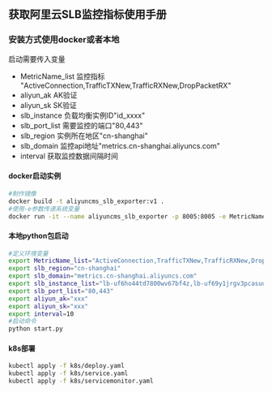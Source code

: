 ## 获取阿里云SLB监控指标使用手册
### 安装方式使用docker或者本地
启动需要传入变量
- MetricName_list 监控指标 "ActiveConnection,TrafficTXNew,TrafficRXNew,DropPacketRX"
- aliyun_ak AK验证
- aliyun_sk SK验证 
- slb_instance 负载均衡实例ID"id_xxxx"
- slb_port_list 需要监控的端口"80,443"
- slb_region 实例所在地区"cn-shanghai"
- slb_domain 监控api地址"metrics.cn-shanghai.aliyuncs.com"
- interval 获取监控数据间隔时间
#### docker启动实例
```bash
#制作镜像
docker build -t aliyuncms_slb_exporter:v1 .
#使用-e参数传递系统变量
docker run -it --name aliyuncms_slb_exporter -p 8005:8005 -e MetricName_list="ActiveConnection,TrafficTXNew,TrafficRXNew,DropPacketRX" -e slb_region="cn-shanghai" -e slb_domain="metrics.cn-shanghai.aliyuncs.com" -e slb_instance_list="lb-uf6ho44td7800wv67bf4z,lb-uf69y1jrgv3pcasuum6ql" -e slb_port_list="80,443" -e aliyun_ak="xxxx" -e aliyun_sk="xxxx" -e interval=10  aliyuncms_slb_exporter:v1 
```
#### 本地python包启动
```bash
#定义环境变量
export MetricName_list="ActiveConnection,TrafficTXNew,TrafficRXNew,DropPacketRX"
export slb_region="cn-shanghai"
export slb_domain="metrics.cn-shanghai.aliyuncs.com"
export slb_instance_list="lb-uf6ho44td7800wv67bf4z,lb-uf69y1jrgv3pcasuum6ql"
export slb_port_list="80,443"
export aliyun_ak="xxx"
export aliyun_sk="xxx"
export interval=10
#启动命令
python start.py
```
#### k8s部署
```bash
kubectl apply -f k8s/deploy.yaml
kubectl apply -f k8s/service.yaml
kubectl apply -f k8s/servicemonitor.yaml
```

